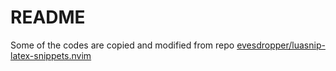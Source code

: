 # README

Some of the codes are copied and modified from repo [evesdropper/luasnip-latex-snippets.nvim](https://github.com/evesdropper/luasnip-latex-snippets.nvim)
